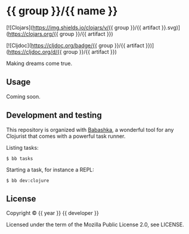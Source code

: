 # {{ group }}/{{ name }}

[![Clojars](https://img.shields.io/clojars/v/{{ group }}/{{ artifact }}.svg)](https://clojars.org/{{ group }}/{{ artifact }})

[![Cljdoc](https://cljdoc.org/badge/{{ group }}/{{ artifact }})](https://cljdoc.org/d/{{ group }}/{{ artifact }})

Making dreams come true.


## Usage

Coming soon.


## Development and testing <a name="develop">

This repository is organized with [Babashka](https://github.com/babashka/babashka), a wonderful tool for any Clojurist
that comes with a powerful task runner.

Listing tasks:

```shell
$ bb tasks
```

Starting a task, for instance a REPL:

```shell
$ bb dev:clojure
```


## License

Copyright © {{ year }} {{ developer }}

Licensed under the term of the Mozilla Public License 2.0, see LICENSE.
